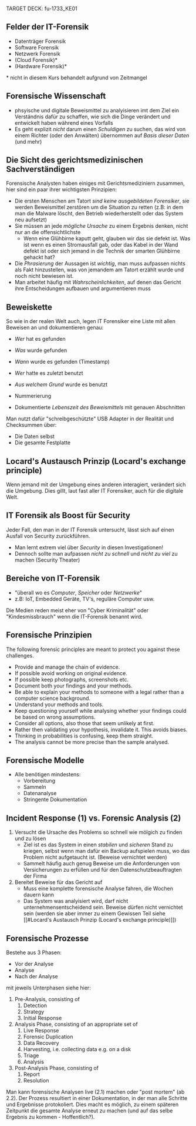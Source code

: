 TARGET DECK: fu-1733_KE01

## Felder der IT-Forensik
- Datenträger Forensik
- Software Forensik
- Netzwerk Forensik
- (Cloud Forensik)*
- (Hardware Forensik)*

\* nicht in diesem Kurs behandelt aufgrund von Zeitmangel

## Forensische Wissenschaft
- phsyische und digitale Beweismittel zu analyisieren imt dem Ziel ein Verständnis dafür zu schaffen, wie sich die Dinge verändert und entwickelt haben während eines Vorfalls
- Es geht explizit *nicht* darum einen *Schuldigen* zu suchen, das wird von einem Richter (oder den Anwälten) übernommen auf *Basis dieser Daten* (und mehr)

## Die Sicht des gerichtsmedizinischen Sachverständigen
Forensische Analysten haben einiges mit Gerichtsmediziniern zusammen, hier sind ein paar ihrer wichtigsten Prinzipien:

- Die ersten Menschen am Tatort *sind keine ausgebildeten Forensiker*, sie werden Beweismittel zerstören um die Situation zu retten (z.B: in dem man die Malware löscht, den Betrieb wiederherstellt oder das System neu aufsetzt)
- Sie müssen an jede *mögliche Ursache* zu einem Ergebnis denken, nicht nur an die offensichtlichste
	- Wenn eine Glühbirne kaputt geht, glauben wir das sie defekt ist. Was ist wenn es einen Stromausfall gab, oder das Kabel in der Wand defekt ist oder sich jemand in die Technik der smarten Glühbirne gehackt hat?
- Die *Phrasierung* der Aussagen ist *wichtig*, man muss aufpassen nichts als Fakt hinzustellen, was von jemandem am Tatort erzählt wurde und noch nicht bewiesen ist.
- Man arbeitet häufig mit *Wahrscheinlichkeiten*, auf denen das Gericht ihre Entscheidungen aufbauen und argumentieren muss


## Beweiskette
So wie in der realen Welt auch, legen IT Forensiker eine Liste mit allen Beweisen an und dokumentieren genau:
- *Wer* hat es gefunden
- *Was* wurde gefunden
- *Wann* wurde es gefunden (Timestamp)

- *Wer* hatte es zuletzt benutzt
- *Aus welchem Grund* wurde es benutzt
- Nummerierung

- Dokumentierte *Lebenszeit des Beweismittels* mit genauen Abschnitten

Man nutzt dafür "schreibgeschützte" USB Adapter in der Realität und Checksummen über:
- Die Daten selbst
- Die gesamte Festplatte

## Locard's Austausch Prinzip (Locard's exchange principle)
Wenn jemand mit der Umgebung eines anderen interagiert, verändert sich die Umgebung.
Dies gillt, laut fast aller IT Forensiker, auch für die digitale Welt.

## IT Forensik als Boost für Security
Jeder Fall, den man in der IT Forensik untersucht, lässt sich auf einen Ausfall von Security zurückführen.
- Man lernt extrem viel über *Security* in diesen Investigationen!
- Dennoch sollte man aufpassen *nicht zu schnell* und *nicht zu viel* zu machen (Security Theater)

## Bereiche von IT-Forensik
- "überall wo es *Computer*, *Speicher* oder *Netzwerke*"
- z.B: IoT, Embedded Geräte, TV's, reguläre Computer usw.

Die Medien reden meist eher von "Cyber Kriminalität" oder "Kindesmissbrauch" wenn die IT-Forensik benannt wird.

## Forensische Prinzipien
The following forensic principles are meant to protect you against these challenges.

-   Provide and manage the chain of evidence.
-   If possible avoid working on original evidence.
-   If possible keep photographs, screenshots etc.
-   Document both your findings and your methods.
-   Be able to explain your methods to someone with a legal rather than a computer science background.
-   Understand your methods and tools.
-   Keep questioning yourself while analysing whether your findings could be based on wrong assumptions.
-   Consider all options, also those that seem unlikely at first.
-   Rather then validating your hypothesis, invalidate it. This avoids biases.
-   Thinking in probabilities is confusing, keep them straight.
-   The analysis cannot be more precise than the sample analysed.

## Forensische Modelle
- Alle benötigen mindestens:
	- Vorbereitung
	- Sammeln
	- Datenanalyse
	- Stringente Dokumentation

## Incident Response (1) vs. Forensic Analysis (2)
1) Versucht die Ursache des Problems so schnell wie mölgich zu finden und zu lösen
	- Ziel ist es das System in einen *stabilen* und *sicheren* Stand zu kriegen, selbst wenn man dafür ein Backup aufspielen muss, wo das Problem nicht aufgetaucht ist. (Beweise vernichtet werden)
	- Sammelt häufig auch genug Beweise um die Anforderungen von Versicherungen zu erfüllen und für den Datenschutzbeauftragten der Firma
2) Bereitet Beweise für das Gericht auf
	- Muss eine komplette forensische Analyse fahren, die Wochen dauern kann
	- Das System was analyisiert wird, darf nicht unternehmensentscheidend sein. Beweise dürfen nicht vernichtet sein (werden sie aber immer zu einem Gewissen Teil siehe [[#Locard's Austausch Prinzip (Locard's exchange principle)]])

## Forensische Prozesse
Bestehe aus 3 Phasen:
- Vor der Analyse
- Analyse
- Nach der Analyse

mit jeweils Unterphasen siehe hier:

1. Pre-Analysis, consisting of  
    1. Detection
    2. Strategy
    3. Initial Response
2. Analysis Phase, consisting of an appropriate set of  
    1. Live Response
    2. Forensic Duplication
    3. Data Recovery
    4. Harvesting, i.e. collecting data e.g. on a disk
    5. Triage
    6. Analysis
3. Post-Analysis Phase, consisting of  
    1. Report
    2. Resolution

Man kann forensische Analysen live (2.1) machen oder "post mortem" (ab 2.2).
Der Prozess resultiert in einer Dokumentation, in der man alle Schritte und Ergebnisse protokoliert. Dies macht es möglich, zu einem späteren Zeitpunkt die gesamte Analyse erneut zu machen (und auf das selbe Ergebnis zu kommen - Hoffentlich?).